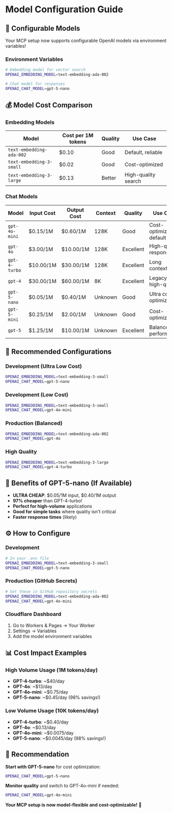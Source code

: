 # Model Configuration Guide

## 🤖 **Configurable Models**

Your MCP setup now supports configurable OpenAI models via environment variables!

### **Environment Variables**

```bash
# Embedding model for vector search
OPENAI_EMBEDDING_MODEL=text-embedding-ada-002

# Chat model for responses  
OPENAI_CHAT_MODEL=gpt-5-nano
```

## 💰 **Model Cost Comparison**

### **Embedding Models**
| Model | Cost per 1M tokens | Quality | Use Case |
|-------|-------------------|---------|----------|
| `text-embedding-ada-002` | $0.10 | Good | Default, reliable |
| `text-embedding-3-small` | $0.02 | Good | Cost-optimized |
| `text-embedding-3-large` | $0.13 | Better | High-quality search |

### **Chat Models**
| Model | Input Cost | Output Cost | Context | Quality | Use Case |
|-------|------------|-------------|---------|---------|----------|
| `gpt-4o-mini` | $0.15/1M | $0.60/1M | 128K | Good | Cost-optimized, default |
| `gpt-4o` | $3.00/1M | $10.00/1M | 128K | Excellent | High-quality responses |
| `gpt-4-turbo` | $10.00/1M | $30.00/1M | 128K | Excellent | Long context |
| `gpt-4` | $30.00/1M | $60.00/1M | 8K | Excellent | Legacy high-quality |
| `gpt-5-nano` | $0.05/1M | $0.40/1M | Unknown | Good | Ultra cost-optimized |
| `gpt-5-mini` | $0.25/1M | $2.00/1M | Unknown | Good | Cost-optimized |
| `gpt-5` | $1.25/1M | $10.00/1M | Unknown | Excellent | Balanced performance |

## 🎯 **Recommended Configurations**

### **Development (Ultra Low Cost)**
```bash
OPENAI_EMBEDDING_MODEL=text-embedding-3-small
OPENAI_CHAT_MODEL=gpt-5-nano
```

### **Development (Low Cost)**
```bash
OPENAI_EMBEDDING_MODEL=text-embedding-3-small
OPENAI_CHAT_MODEL=gpt-4o-mini
```

### **Production (Balanced)**
```bash
OPENAI_EMBEDDING_MODEL=text-embedding-ada-002
OPENAI_CHAT_MODEL=gpt-4o
```

### **High Quality**
```bash
OPENAI_EMBEDDING_MODEL=text-embedding-3-large
OPENAI_CHAT_MODEL=gpt-4-turbo
```

## 🚀 **Benefits of GPT-5-nano (If Available)**

- **ULTRA CHEAP**: $0.05/1M input, $0.40/1M output
- **97% cheaper** than GPT-4-turbo!
- **Perfect for high-volume** applications
- **Good for simple tasks** where quality isn't critical
- **Faster response times** (likely)

## ⚙️ **How to Configure**

### **Development**
```bash
# In your .env file
OPENAI_EMBEDDING_MODEL=text-embedding-3-small
OPENAI_CHAT_MODEL=gpt-5-nano
```

### **Production (GitHub Secrets)**
```bash
# Set these in GitHub repository secrets
OPENAI_EMBEDDING_MODEL=text-embedding-ada-002
OPENAI_CHAT_MODEL=gpt-4o-mini
```

### **Cloudflare Dashboard**
1. Go to Workers & Pages → Your Worker
2. Settings → Variables
3. Add the model environment variables

## 📊 **Cost Impact Examples**

### **High Volume Usage (1M tokens/day)**
- **GPT-4-turbo**: ~$40/day
- **GPT-4o**: ~$13/day
- **GPT-4o-mini**: ~$0.75/day
- **GPT-5-nano**: ~$0.45/day (98% savings!)

### **Low Volume Usage (10K tokens/day)**
- **GPT-4-turbo**: ~$0.40/day
- **GPT-4o**: ~$0.13/day
- **GPT-4o-mini**: ~$0.0075/day
- **GPT-5-nano**: ~$0.0045/day (98% savings!)

## 🎯 **Recommendation**

**Start with GPT-5-nano** for cost optimization:
```bash
OPENAI_CHAT_MODEL=gpt-5-nano
```

**Monitor quality** and switch to GPT-4o-mini if needed:
```bash
OPENAI_CHAT_MODEL=gpt-4o-mini
```

**Your MCP setup is now model-flexible and cost-optimizable!** 🚀
